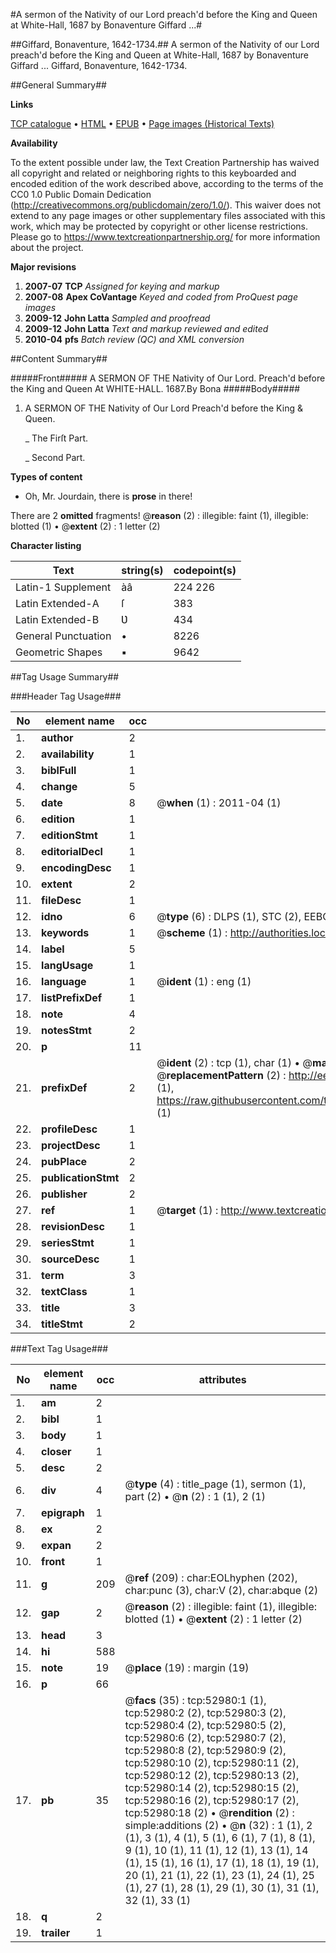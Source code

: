 #A sermon of the Nativity of our Lord preach'd before the King and Queen at White-Hall, 1687 by Bonaventure Giffard ...#

##Giffard, Bonaventure, 1642-1734.##
A sermon of the Nativity of our Lord preach'd before the King and Queen at White-Hall, 1687 by Bonaventure Giffard ...
Giffard, Bonaventure, 1642-1734.

##General Summary##

**Links**

[TCP catalogue](http://www.ota.ox.ac.uk/tcp/)  • 
[HTML](http://tei.it.ox.ac.uk/tcp/Texts-HTML/free/A42/A42718.html)  • 
[EPUB](http://tei.it.ox.ac.uk/tcp/Texts-EPUB/free/A42/A42718.epub) • 
[Page images (Historical Texts)](https://historicaltexts.jisc.ac.uk/eebo-12041048e)

**Availability**

To the extent possible under law, the Text Creation Partnership has waived all copyright and related or neighboring rights to this keyboarded and encoded edition of the work described above, according to the terms of the CC0 1.0 Public Domain Dedication (http://creativecommons.org/publicdomain/zero/1.0/). This waiver does not extend to any page images or other supplementary files associated with this work, which may be protected by copyright or other license restrictions. Please go to https://www.textcreationpartnership.org/ for more information about the project.

**Major revisions**

1. __2007-07__ __TCP__ *Assigned for keying and markup*
1. __2007-08__ __Apex CoVantage__ *Keyed and coded from ProQuest page images*
1. __2009-12__ __John Latta__ *Sampled and proofread*
1. __2009-12__ __John Latta__ *Text and markup reviewed and edited*
1. __2010-04__ __pfs__ *Batch review (QC) and XML conversion*

##Content Summary##

#####Front#####
A SERMON OF THE Nativity of Our Lord. Preach'd before the King and Queen At WHITE-HALL. 1687.By Bona
#####Body#####

1. A SERMON OF THE Nativity of Our Lord Preach'd before the King & Queen.

    _ The Firſt Part.

    _ Second Part.

**Types of content**

  * Oh, Mr. Jourdain, there is **prose** in there!

There are 2 **omitted** fragments! 
 @__reason__ (2) : illegible: faint (1), illegible: blotted (1)  •  @__extent__ (2) : 1 letter (2)

**Character listing**


|Text|string(s)|codepoint(s)|
|---|---|---|
|Latin-1 Supplement|àâ|224 226|
|Latin Extended-A|ſ|383|
|Latin Extended-B|Ʋ|434|
|General Punctuation|•|8226|
|Geometric Shapes|▪|9642|

##Tag Usage Summary##

###Header Tag Usage###

|No|element name|occ|attributes|
|---|---|---|---|
|1.|__author__|2||
|2.|__availability__|1||
|3.|__biblFull__|1||
|4.|__change__|5||
|5.|__date__|8| @__when__ (1) : 2011-04 (1)|
|6.|__edition__|1||
|7.|__editionStmt__|1||
|8.|__editorialDecl__|1||
|9.|__encodingDesc__|1||
|10.|__extent__|2||
|11.|__fileDesc__|1||
|12.|__idno__|6| @__type__ (6) : DLPS (1), STC (2), EEBO-CITATION (1), OCLC (1), VID (1)|
|13.|__keywords__|1| @__scheme__ (1) : http://authorities.loc.gov/ (1)|
|14.|__label__|5||
|15.|__langUsage__|1||
|16.|__language__|1| @__ident__ (1) : eng (1)|
|17.|__listPrefixDef__|1||
|18.|__note__|4||
|19.|__notesStmt__|2||
|20.|__p__|11||
|21.|__prefixDef__|2| @__ident__ (2) : tcp (1), char (1)  •  @__matchPattern__ (2) : ([0-9\-]+):([0-9IVX]+) (1), (.+) (1)  •  @__replacementPattern__ (2) : http://eebo.chadwyck.com/downloadtiff?vid=$1&page=$2 (1), https://raw.githubusercontent.com/textcreationpartnership/Texts/master/tcpchars.xml#$1 (1)|
|22.|__profileDesc__|1||
|23.|__projectDesc__|1||
|24.|__pubPlace__|2||
|25.|__publicationStmt__|2||
|26.|__publisher__|2||
|27.|__ref__|1| @__target__ (1) : http://www.textcreationpartnership.org/docs/. (1)|
|28.|__revisionDesc__|1||
|29.|__seriesStmt__|1||
|30.|__sourceDesc__|1||
|31.|__term__|3||
|32.|__textClass__|1||
|33.|__title__|3||
|34.|__titleStmt__|2||


###Text Tag Usage###

|No|element name|occ|attributes|
|---|---|---|---|
|1.|__am__|2||
|2.|__bibl__|1||
|3.|__body__|1||
|4.|__closer__|1||
|5.|__desc__|2||
|6.|__div__|4| @__type__ (4) : title_page (1), sermon (1), part (2)  •  @__n__ (2) : 1 (1), 2 (1)|
|7.|__epigraph__|1||
|8.|__ex__|2||
|9.|__expan__|2||
|10.|__front__|1||
|11.|__g__|209| @__ref__ (209) : char:EOLhyphen (202), char:punc (3), char:V (2), char:abque (2)|
|12.|__gap__|2| @__reason__ (2) : illegible: faint (1), illegible: blotted (1)  •  @__extent__ (2) : 1 letter (2)|
|13.|__head__|3||
|14.|__hi__|588||
|15.|__note__|19| @__place__ (19) : margin (19)|
|16.|__p__|66||
|17.|__pb__|35| @__facs__ (35) : tcp:52980:1 (1), tcp:52980:2 (2), tcp:52980:3 (2), tcp:52980:4 (2), tcp:52980:5 (2), tcp:52980:6 (2), tcp:52980:7 (2), tcp:52980:8 (2), tcp:52980:9 (2), tcp:52980:10 (2), tcp:52980:11 (2), tcp:52980:12 (2), tcp:52980:13 (2), tcp:52980:14 (2), tcp:52980:15 (2), tcp:52980:16 (2), tcp:52980:17 (2), tcp:52980:18 (2)  •  @__rendition__ (2) : simple:additions (2)  •  @__n__ (32) : 1 (1), 2 (1), 3 (1), 4 (1), 5 (1), 6 (1), 7 (1), 8 (1), 9 (1), 10 (1), 11 (1), 12 (1), 13 (1), 14 (1), 15 (1), 16 (1), 17 (1), 18 (1), 19 (1), 20 (1), 21 (1), 22 (1), 23 (1), 24 (1), 25 (1), 27 (1), 28 (1), 29 (1), 30 (1), 31 (1), 32 (1), 33 (1)|
|18.|__q__|2||
|19.|__trailer__|1||
